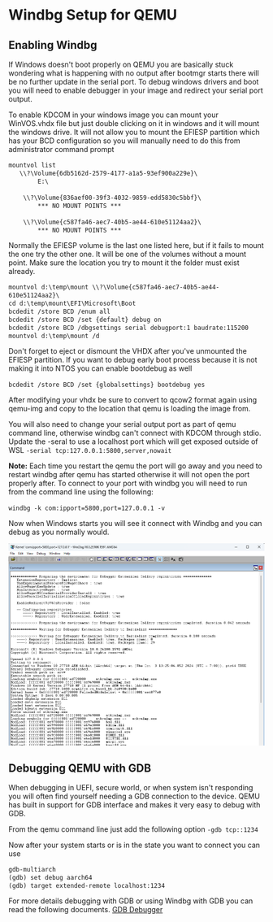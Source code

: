 # Windbg Setup for QEMU

## Enabling Windbg
If Windows doesn't boot properly on QEMU you are basically stuck wondering what is happening with no output after bootmgr starts there will be no further update in the serial port. To debug windows drivers and boot you will need to enable debugger in your image and redirect your serial port output.

To enable KDCOM in your windows image you can mount your WinVOS.vhdx file but just double clicking on it in windows and it will mount the windows drive. It will not allow you to mount the EFIESP partition which has your BCD configuration so you will manually need to do this from administrator command prompt
```
mountvol list
   \\?\Volume{6db5162d-2579-4177-a1a5-93ef900a229e}\
        E:\

    \\?\Volume{836aef00-39f3-4032-9859-edd5830c5bbf}\
        *** NO MOUNT POINTS ***

    \\?\Volume{c587fa46-aec7-40b5-ae44-610e51124aa2}\
        *** NO MOUNT POINTS ***
```

Normally the EFIESP volume is the last one listed here, but if it fails to mount the one try the other one. It will be one of the volumes without a mount point. Make sure the location you try to mount it the folder must exist already.

```
mountvol d:\temp\mount \\?\Volume{c587fa46-aec7-40b5-ae44-610e51124aa2}\
cd d:\temp\mount\EFI\Microsoft\Boot
bcdedit /store BCD /enum all
bcdedit /store BCD /set {default} debug on
bcdedit /store BCD /dbgsettings serial debugport:1 baudrate:115200
mountvol d:\temp\mount /d
```

Don't forget to eject or dismount the VHDX after you've unmounted the EFIESP partition.
If you want to debug early boot process because it is not making it into NTOS you can enable bootdebug as well

`bcdedit /store BCD /set {globalsettings} bootdebug yes`

After modifying your vhdx be sure to convert to qcow2 format again using qemu-img and copy to the location that qemu is loading the image from.

You will also need to change your serial output port as part of qemu command line, otherwise windbg can't connect with KDCOM through stdio. Update the -seral to use a localhost port which will get exposed outside of WSL
`-serial tcp:127.0.0.1:5800,server,nowait`

<b>Note:</b> Each time you restart the qemu the port will go away and you need to restart windbg after qemu has started otherwise it will not open the port properly after. To connect to your port with windbg you will need to run from the command line using the following:

`windbg -k com:ipport=5800,port=127.0.0.1 -v`

Now when Windows starts you will see it connect with Windbg and you can debug as you normally would.

![Windbg QEMU](media/windbg_qemu.png)

## Debugging QEMU with GDB
When debugging in UEFI, secure world, or when system isn't responding you will often find yourself needing a GDB connection to the device.
QEMU has built in support for GDB interface and makes it very easy to debug with GDB.

From the qemu command line just add the following option
`-gdb tcp::1234`

Now after your system starts or is in the state you want to connect you can use
```
gdb-multiarch
(gdb) set debug aarch64
(gdb) target extended-remote localhost:1234

```
For more details debugging with GDB or using Windbg with GDB you can read the following documents.
[GDB Debugger](https://github.com/microsoft/mu_tiano_platforms/blob/main/Platforms/Docs/Common/debugging.md)